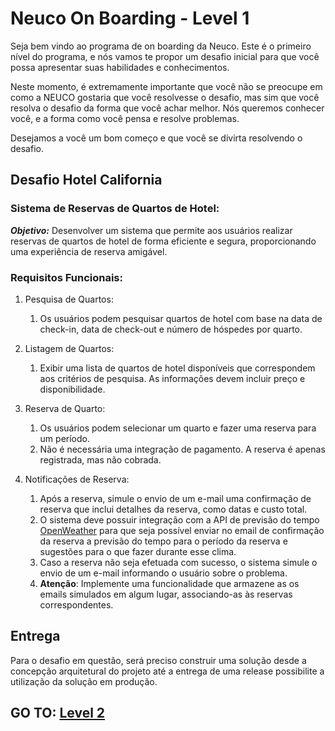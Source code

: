 # Neuco On Boarding - Level 1

Seja bem vindo ao programa de on boarding da Neuco. Este é o primeiro nível do programa, e nós vamos te propor um desafio inicial para que você possa apresentar suas habilidades e conhecimentos.

Neste momento, é extremamente importante que você não se preocupe em como a NEUCO gostaria que você resolvesse o desafio, mas sim que você resolva o desafio da forma que você achar melhor. Nós queremos conhecer você, e a forma como você pensa e resolve problemas.


Desejamos a você um bom começo e que você se divirta resolvendo o desafio.

## Desafio Hotel California

### Sistema de Reservas de Quartos de Hotel:

***Objetivo:*** Desenvolver um sistema que permite aos usuários realizar reservas de quartos de hotel de forma eficiente e segura, proporcionando uma experiência de reserva amigável.

### Requisitos Funcionais:

1. Pesquisa de Quartos:
   1. Os usuários podem pesquisar quartos de hotel com base na data de check-in, data de check-out e número de hóspedes por quarto.

2. Listagem de Quartos:
   1. Exibir uma lista de quartos de hotel disponíveis que correspondem aos critérios de pesquisa. As informações devem incluir preço e disponibilidade.

3. Reserva de Quarto:
   1. Os usuários podem selecionar um quarto e fazer uma reserva para um período.
   2. Não é necessária uma integração de pagamento. A reserva é apenas registrada, mas não cobrada.

4. Notificações de Reserva:
   1. Após a reserva, simule o envio de um e-mail uma confirmação de reserva que inclui 
    detalhes da reserva, como datas e custo total.
   2. O sistema deve possuir integração com a API de previsão do tempo [OpenWeather](https://openweathermap.org/api) para que seja possível enviar no email de confirmação da reserva a previsão do tempo para o período da reserva e sugestões para o que fazer durante esse clima.
   3. Caso a reserva não seja efetuada com sucesso, o sistema simule o envio de um e-mail informando o usuário sobre o problema.
   4. **Atenção**: Implemente uma funcionalidade que armazene as os emails simulados em algum lugar, associando-as às reservas correspondentes.


## Entrega
Para o desafio em questão, será preciso construir uma solução desde a concepção arquitetural do projeto até a entrega de uma release possibilite a utilização da solução em produção. 
 


## GO TO: [Level 2](https://github.com/ProjetosNeuco/neucoon-level2-backend)